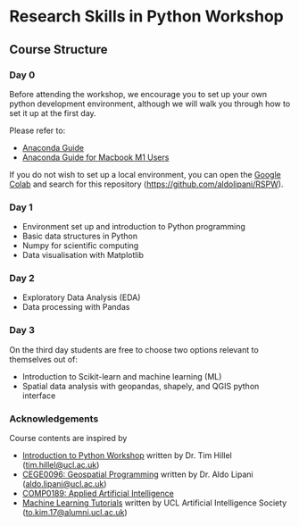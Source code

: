 # Research Skills in Python Workshop

## Course Structure

### Day 0
Before attending the workshop, we encourage you to set up your own python development environment, although we will walk you through how to set it up at the first day.

Please refer to:
- [Anaconda Guide](https://github.com/aldolipani/RSPW/blob/main/Day0/Anaconda.md)
- [Anaconda Guide for Macbook M1 Users](https://github.com/aldolipani/RSPW/blob/main/Day0/Anaconda-M1.md)

If you do not wish to set up a local environment, you can open the [Google Colab](https://colab.research.google.com) and search for this repository (https://github.com/aldolipani/RSPW).


### Day 1
- Environment set up and introduction to Python programming 
- Basic data structures in Python
- Numpy for scientific computing
- Data visualisation with Matplotlib

### Day 2
- Exploratory Data Analysis (EDA)
- Data processing with Pandas


### Day 3
On the third day students are free to choose two options relevant to themselves out of:
- Introduction to Scikit-learn and machine learning (ML)
- Spatial data analysis with geopandas, shapely, and QGIS python interface


### Acknowledgements
Course contents are inspired by
- [Introduction to Python Workshop](https://github.com/th389/DAStudents) written by Dr. Tim Hillel (tim.hillel@ucl.ac.uk)
- [CEGE0096: Geospatial Programming](https://github.com/aldolipani/CEGE0096) written by Dr. Aldo Lipani (aldo.lipani@ucl.ac.uk)
- [COMP0189: Applied Artificial Intelligence](https://github.com/kimdanny/COMP0189-practical)
- [Machine Learning Tutorials](https://github.com/UCLAIS/Machine-Learning-Tutorials) written by UCL Artificial Intelligence Society (to.kim.17@alumni.ucl.ac.uk)